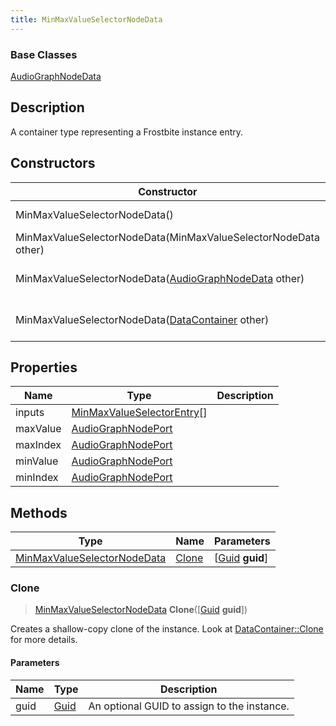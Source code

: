 ```yaml
---
title: MinMaxValueSelectorNodeData
---
```

### Base Classes

[AudioGraphNodeData](/vext/ref/fb/audiographnodedata/)

## Description

A container type representing a Frostbite instance entry.

## Constructors

| Constructor                                                                            | Description                                                                                                                                   |
| -------------------------------------------------------------------------------------- | --------------------------------------------------------------------------------------------------------------------------------------------- |
| MinMaxValueSelectorNodeData()                                                          | Create a new instance of this container type.                                                                                                 |
| MinMaxValueSelectorNodeData(MinMaxValueSelectorNodeData other)                         | Create a reference copy of an instance of the same type.                                                                                      |
| MinMaxValueSelectorNodeData([AudioGraphNodeData](/vext/ref/fb/audiographnodedata/) other)            | Upcast an instance of type [AudioGraphNodeData](/vext/ref/fb/audiographnodedata/) to [MinMaxValueSelectorNodeData](/vext/ref/fb/minmaxvalueselectornodedata/).            |
| MinMaxValueSelectorNodeData([DataContainer](/vext/ref/shared/class/datacontainer) other) | Upcast an instance of type [DataContainer](/vext/ref/shared/class/datacontainer) to [MinMaxValueSelectorNodeData](/vext/ref/fb/minmaxvalueselectornodedata/). |

## Properties

| Name     | Type                                                     | Description |
| -------- | -------------------------------------------------------- | ----------- |
| inputs   | [MinMaxValueSelectorEntry](/vext/ref/fb/minmaxvalueselectorentry/)\[\] |             |
| maxValue | [AudioGraphNodePort](/vext/ref/fb/audiographnodeport/)                 |             |
| maxIndex | [AudioGraphNodePort](/vext/ref/fb/audiographnodeport/)                 |             |
| minValue | [AudioGraphNodePort](/vext/ref/fb/audiographnodeport/)                 |             |
| minIndex | [AudioGraphNodePort](/vext/ref/fb/audiographnodeport/)                 |             |

## Methods

| Type                                                       | Name            | Parameters                                     |
| ---------------------------------------------------------- | --------------- | ---------------------------------------------- |
| [MinMaxValueSelectorNodeData](/vext/ref/fb/minmaxvalueselectornodedata/) | [Clone](#clone) | \[[Guid](/vext/ref/shared/class/guid) **guid**\] |

### Clone

> [MinMaxValueSelectorNodeData](/vext/ref/fb/minmaxvalueselectornodedata/) **Clone**(\[[Guid](/vext/ref/shared/class/guid) **guid**\])

Creates a shallow-copy clone of the instance. Look at [DataContainer::Clone](/vext/ref/shared/class/datacontainer#clone) for more details.

#### Parameters

| Name | Type         | Description                                 |
| ---- | ------------ | ------------------------------------------- |
| guid | [Guid](/vext/ref/shared/class/guid/) | An optional GUID to assign to the instance. |

